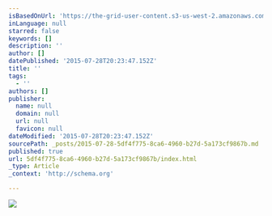 ```yaml
---
isBasedOnUrl: 'https://the-grid-user-content.s3-us-west-2.amazonaws.com/04d8a06e-b6ea-4b08-9e7a-4fde0463424c.jpg'
inLanguage: null
starred: false
keywords: []
description: ''
author: []
datePublished: '2015-07-28T20:23:47.152Z'
title: ''
tags:
  - ''
authors: []
publisher:
  name: null
  domain: null
  url: null
  favicon: null
dateModified: '2015-07-28T20:23:47.152Z'
sourcePath: _posts/2015-07-28-5df4f775-8ca6-4960-b27d-5a173cf9867b.md
published: true
url: 5df4f775-8ca6-4960-b27d-5a173cf9867b/index.html
_type: Article
_context: 'http://schema.org'

---
```

![](https://the-grid-user-content.s3-us-west-2.amazonaws.com/04d8a06e-b6ea-4b08-9e7a-4fde0463424c.jpg)